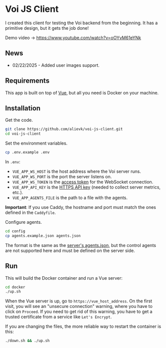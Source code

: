 # Voi JS Client
I created this client for testing the Voi backend from the beginning. It has a primitive design, but it gets the job done!

Demo video -> https://www.youtube.com/watch?v=oOYvM61eYNk

## News

- 02/22/2025 - Added user images support.

## Requirements
This app is built on top of [Vue](https://vuejs.org/), but all you need is Docker on your machine.

## Installation
Get the code.
```bash
git clone https://github.com/alievk/voi-js-client.git
cd voi-js-client
```

Set the environment variables.
```bash
cp .env.example .env
```
In `.env`:
- `VUE_APP_WS_HOST` is the host address where the Voi server runs.
- `VUE_APP_WS_PORT` is the port the server listens on.
- `VUE_APP_WS_TOKEN` is the [access token](https://github.com/alievk/voi-server/blob/main/README.md#access-tokens) for the WebSocket connection.
- `VUE_APP_API_KEY` is the [HTTPS API key](https://github.com/alievk/voi-server/blob/main/README.md#environment-variables) (needed to collect server metrics, etc.).
- `VUE_APP_AGENTS_FILE` is the path to a file with the agents.

**Important**: If you use Caddy, the hostname and port must match the ones defined in the `Caddyfile`.

Configure agents.
```bash
cd config
cp agents.example.json agents.json
```
The format is the same as the [server's agents.json](https://github.com/alievk/voi-server/blob/main/README.md#agents), but the control agents are not supported here and must be defined on the server side.

## Run
This will build the Docker container and run a Vue server:
```bash
cd docker
./up.sh
```

When the Vue server is up, go to `https://vue_host_address`. On the first visit, you will see an "unsecure connection" warning, where you have to click on `Proceed`. If you need to get rid of this warning, you have to get a trusted certificate from a service like `Let's Encrypt`.

If you are changing the files, the more reliable way to restart the container is this:
```bash
./down.sh && ./up.sh
```

